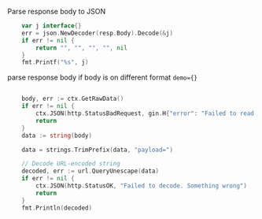 
Parse response body to JSON

```go
	var j interface{}
	err = json.NewDecoder(resp.Body).Decode(&j)
	if err != nil {
		return "", "", "", "", nil
	}
	fmt.Printf("%s", j)
```



parse response body if body is on different format `demo={}`

```go

	body, err := ctx.GetRawData()
	if err != nil {
		ctx.JSON(http.StatusBadRequest, gin.H{"error": "Failed to read request body"})
		return
	}
	data := string(body)

	data = strings.TrimPrefix(data, "payload=")

	// Decode URL-encoded string
	decoded, err := url.QueryUnescape(data)
	if err != nil {
		ctx.JSON(http.StatusOK, "Failed to decode. Something wrong")
		return
	}
	fmt.Println(decoded)
```